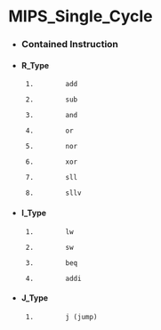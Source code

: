# MIPS_Single_Cycle


- ###    Contained Instruction

- ####   R_Type

       1.        add       

       2.        sub       

       3.        and      

       4.        or

       5.        nor       

       6.        xor 

       7.        sll      

       8.        sllv 

- ####   I_Type

       1.        lw

       2.        sw    

       3.        beq  

       4.        addi 

- ####   J_Type

       1.        j (jump)



